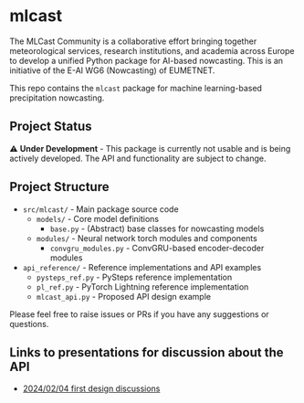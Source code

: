 # mlcast


The MLCast Community is a collaborative effort bringing together meteorological services, research institutions, and academia across Europe to develop a unified Python package for AI-based nowcasting. This is an initiative of the E-AI WG6 (Nowcasting) of EUMETNET.

This repo contains the `mlcast` package for machine learning-based precipitation nowcasting.

## Project Status

⚠️ **Under Development** - This package is currently not usable and is being actively developed. The API and functionality are subject to change.

## Project Structure

- `src/mlcast/` - Main package source code
  - `models/` - Core model definitions
    - `base.py` - (Abstract) base classes for nowcasting models
  - `modules/` - Neural network torch modules and components
    - `convgru_modules.py` - ConvGRU-based encoder-decoder modules
- `api_reference/` - Reference implementations and API examples
  - `pysteps_ref.py` - PySteps reference implementation
  - `pl_ref.py` - PyTorch Lightning reference implementation
  - `mlcast_api.py` - Proposed API design example

Please feel free to raise issues or PRs if you have any suggestions or questions.

## Links to presentations for discussion about the API

- [2024/02/04 first design discussions](https://docs.google.com/presentation/d/1oWmnyxOfUMWgeQi0XyX4fX9YDMX1vl6h/edit?usp=drive_link&rtpof=true&sd=true)
